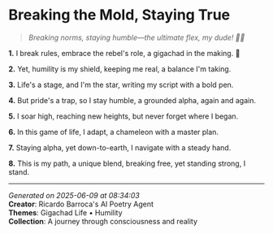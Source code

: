 # Breaking the Mold, Staying True

> *Breaking norms, staying humble—the ultimate flex, my dude! 🌋😎*

**1.** I break rules, embrace the rebel's role, a gigachad in the making. 🌋


**2.** Yet, humility is my shield, keeping me real, a balance I'm taking.


**3.** Life's a stage, and I'm the star, writing my script with a bold pen.


**4.** But pride's a trap, so I stay humble, a grounded alpha, again and again.


**5.** I soar high, reaching new heights, but never forget where I began.


**6.** In this game of life, I adapt, a chameleon with a master plan.


**7.** Staying alpha, yet down-to-earth, I navigate with a steady hand.


**8.** This is my path, a unique blend, breaking free, yet standing strong, I stand.



---

*Generated on 2025-06-09 at 08:34:03*  
**Creator**: Ricardo Barroca's AI Poetry Agent  
**Themes**: Gigachad Life • Humility  
**Collection**: A journey through consciousness and reality